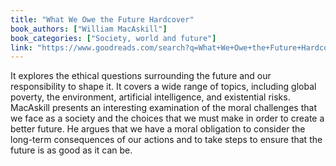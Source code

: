 ```yaml
---
title: "What We Owe the Future Hardcover"
book_authors: ["William MacAskill"]
book_categories: ["Society, world and future"]
link: "https://www.goodreads.com/search?q=What+We+Owe+the+Future+Hardcover+William+MacAskill"
---
```


It explores the ethical questions surrounding the future and our responsibility to shape it. It covers a wide range of topics, including global poverty, the environment, artificial intelligence, and existential risks. MacAskill presents an interesting examination of the moral challenges that we face as a society and the choices that we must make in order to create a better future. He argues that we have a moral obligation to consider the long-term consequences of our actions and to take steps to ensure that the future is as good as it can be.